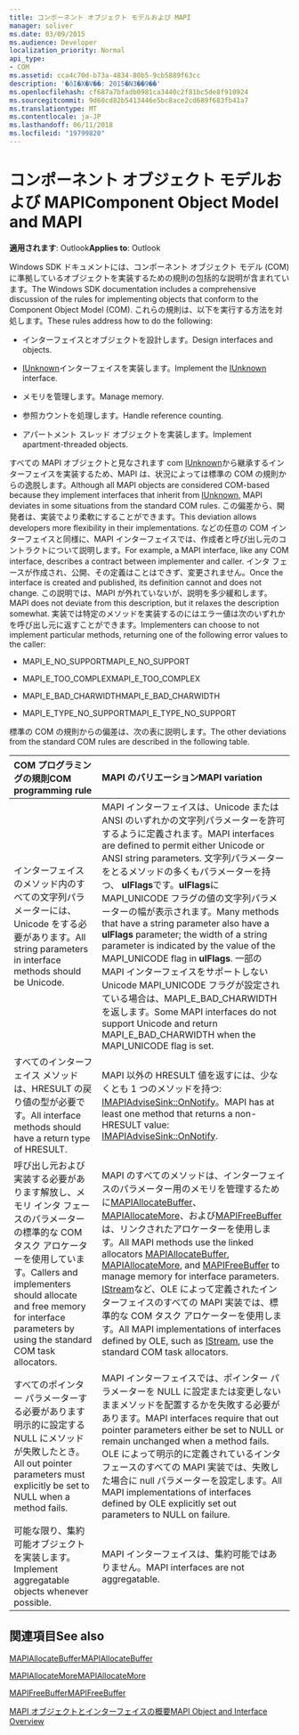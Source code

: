 ```yaml
---
title: コンポーネント オブジェクト モデルおよび MAPI
manager: soliver
ms.date: 03/09/2015
ms.audience: Developer
localization_priority: Normal
api_type:
- COM
ms.assetid: cca4c70d-b73a-4834-80b5-9cb5889f63cc
description: '�ŏI�X�V��: 2015�N3��9��'
ms.openlocfilehash: cf687a7bfadb0981ca3440c2f81bc5de8f910924
ms.sourcegitcommit: 9d60cd82b5413446e5bc8ace2cd689f683fb41a7
ms.translationtype: MT
ms.contentlocale: ja-JP
ms.lasthandoff: 06/11/2018
ms.locfileid: "19799820"
---
```

# <a name="component-object-model-and-mapi"></a><span data-ttu-id="a8d56-103">コンポーネント オブジェクト モデルおよび MAPI</span><span class="sxs-lookup"><span data-stu-id="a8d56-103">Component Object Model and MAPI</span></span>

  
  
<span data-ttu-id="a8d56-104">**適用されます**: Outlook</span><span class="sxs-lookup"><span data-stu-id="a8d56-104">**Applies to**: Outlook</span></span> 
  
<span data-ttu-id="a8d56-105">Windows SDK ドキュメントには、コンポーネント オブジェクト モデル (COM) に準拠しているオブジェクトを実装するための規則の包括的な説明が含まれています。</span><span class="sxs-lookup"><span data-stu-id="a8d56-105">The Windows SDK documentation includes a comprehensive discussion of the rules for implementing objects that conform to the Component Object Model (COM).</span></span> <span data-ttu-id="a8d56-106">これらの規則は、以下を実行する方法を対処します。</span><span class="sxs-lookup"><span data-stu-id="a8d56-106">These rules address how to do the following:</span></span>
  
- <span data-ttu-id="a8d56-107">インターフェイスとオブジェクトを設計します。</span><span class="sxs-lookup"><span data-stu-id="a8d56-107">Design interfaces and objects.</span></span>
    
- <span data-ttu-id="a8d56-108">[IUnknown](http://msdn.microsoft.com/ja-jp/library/ms680509%28VS.85%29.aspx)インターフェイスを実装します。</span><span class="sxs-lookup"><span data-stu-id="a8d56-108">Implement the [IUnknown](http://msdn.microsoft.com/ja-jp/library/ms680509%28VS.85%29.aspx) interface.</span></span> 
    
- <span data-ttu-id="a8d56-109">メモリを管理します。</span><span class="sxs-lookup"><span data-stu-id="a8d56-109">Manage memory.</span></span>
    
- <span data-ttu-id="a8d56-110">参照カウントを処理します。</span><span class="sxs-lookup"><span data-stu-id="a8d56-110">Handle reference counting.</span></span>
    
- <span data-ttu-id="a8d56-111">アパートメント スレッド オブジェクトを実装します。</span><span class="sxs-lookup"><span data-stu-id="a8d56-111">Implement apartment-threaded objects.</span></span>
    
<span data-ttu-id="a8d56-112">すべての MAPI オブジェクトと見なされます com [IUnknown](http://msdn.microsoft.com/ja-jp/library/ms680509%28VS.85%29.aspx)から継承するインターフェイスを実装するため、MAPI は、状況によっては標準の COM の規則からの逸脱します。</span><span class="sxs-lookup"><span data-stu-id="a8d56-112">Although all MAPI objects are considered COM-based because they implement interfaces that inherit from [IUnknown](http://msdn.microsoft.com/ja-jp/library/ms680509%28VS.85%29.aspx), MAPI deviates in some situations from the standard COM rules.</span></span> <span data-ttu-id="a8d56-113">この偏差から、開発者は、実装でより柔軟にすることができます。</span><span class="sxs-lookup"><span data-stu-id="a8d56-113">This deviation allows developers more flexibility in their implementations.</span></span> <span data-ttu-id="a8d56-114">などの任意の COM インターフェイスと同様に、MAPI インターフェイスでは、作成者と呼び出し元のコントラクトについて説明します。</span><span class="sxs-lookup"><span data-stu-id="a8d56-114">For example, a MAPI interface, like any COM interface, describes a contract between implementer and caller.</span></span> <span data-ttu-id="a8d56-115">インタ フェースが作成され、公開、その定義はことはできず、変更されません。</span><span class="sxs-lookup"><span data-stu-id="a8d56-115">Once the interface is created and published, its definition cannot and does not change.</span></span> <span data-ttu-id="a8d56-116">この説明では、MAPI が外れていないが、説明を多少緩和します。</span><span class="sxs-lookup"><span data-stu-id="a8d56-116">MAPI does not deviate from this description, but it relaxes the description somewhat.</span></span> <span data-ttu-id="a8d56-117">実装では特定のメソッドを実装するのにはエラー値は次のいずれかを呼び出し元に返すことができます。</span><span class="sxs-lookup"><span data-stu-id="a8d56-117">Implementers can choose to not implement particular methods, returning one of the following error values to the caller:</span></span> 
  
- <span data-ttu-id="a8d56-118">MAPI_E_NO_SUPPORT</span><span class="sxs-lookup"><span data-stu-id="a8d56-118">MAPI_E_NO_SUPPORT</span></span>
    
- <span data-ttu-id="a8d56-119">MAPI_E_TOO_COMPLEX</span><span class="sxs-lookup"><span data-stu-id="a8d56-119">MAPI_E_TOO_COMPLEX</span></span>
    
- <span data-ttu-id="a8d56-120">MAPI_E_BAD_CHARWIDTH</span><span class="sxs-lookup"><span data-stu-id="a8d56-120">MAPI_E_BAD_CHARWIDTH</span></span>
    
- <span data-ttu-id="a8d56-121">MAPI_E_TYPE_NO_SUPPORT</span><span class="sxs-lookup"><span data-stu-id="a8d56-121">MAPI_E_TYPE_NO_SUPPORT</span></span>
    
<span data-ttu-id="a8d56-122">標準の COM の規則からの偏差は、次の表に説明します。</span><span class="sxs-lookup"><span data-stu-id="a8d56-122">The other deviations from the standard COM rules are described in the following table.</span></span>
  
|<span data-ttu-id="a8d56-123">**COM プログラミングの規則**</span><span class="sxs-lookup"><span data-stu-id="a8d56-123">**COM programming rule**</span></span>|<span data-ttu-id="a8d56-124">**MAPI のバリエーション**</span><span class="sxs-lookup"><span data-stu-id="a8d56-124">**MAPI variation**</span></span>|
|:-----|:-----|
|<span data-ttu-id="a8d56-125">インターフェイスのメソッド内のすべての文字列パラメーターには、Unicode をする必要があります。</span><span class="sxs-lookup"><span data-stu-id="a8d56-125">All string parameters in interface methods should be Unicode.</span></span>  <br/> |<span data-ttu-id="a8d56-126">MAPI インターフェイスは、Unicode または ANSI のいずれかの文字列パラメーターを許可するように定義されます。</span><span class="sxs-lookup"><span data-stu-id="a8d56-126">MAPI interfaces are defined to permit either Unicode or ANSI string parameters.</span></span> <span data-ttu-id="a8d56-127">文字列パラメーターをとるメソッドの多くもパラメーターを持つ、 **ulFlags**です。**ulFlags**に MAPI_UNICODE フラグの値の文字列パラメーターの幅が表示されます。</span><span class="sxs-lookup"><span data-stu-id="a8d56-127">Many methods that have a string parameter also have a **ulFlags** parameter; the width of a string parameter is indicated by the value of the MAPI_UNICODE flag in **ulFlags**.</span></span> <span data-ttu-id="a8d56-128">一部の MAPI インターフェイスをサポートしない Unicode MAPI_UNICODE フラグが設定されている場合は、MAPI_E_BAD_CHARWIDTH を返します。</span><span class="sxs-lookup"><span data-stu-id="a8d56-128">Some MAPI interfaces do not support Unicode and return MAPI_E_BAD_CHARWIDTH when the MAPI_UNICODE flag is set.</span></span>  <br/> |
|<span data-ttu-id="a8d56-129">すべてのインターフェイス メソッドは、HRESULT の戻り値の型が必要です。</span><span class="sxs-lookup"><span data-stu-id="a8d56-129">All interface methods should have a return type of HRESULT.</span></span>  <br/> |<span data-ttu-id="a8d56-130">MAPI 以外の HRESULT 値を返すには、少なくとも 1 つのメソッドを持つ: [IMAPIAdviseSink::OnNotify](imapiadvisesink-onnotify.md)。</span><span class="sxs-lookup"><span data-stu-id="a8d56-130">MAPI has at least one method that returns a non-HRESULT value: [IMAPIAdviseSink::OnNotify](imapiadvisesink-onnotify.md).</span></span>  <br/> |
|<span data-ttu-id="a8d56-131">呼び出し元および実装する必要があります解放し、メモリ インタ フェースのパラメーターの標準的な COM タスク アロケーターを使用しています。</span><span class="sxs-lookup"><span data-stu-id="a8d56-131">Callers and implementers should allocate and free memory for interface parameters by using the standard COM task allocators.</span></span>  <br/> |<span data-ttu-id="a8d56-132">MAPI のすべてのメソッドは、インターフェイスのパラメーター用のメモリを管理するために[MAPIAllocateBuffer](mapiallocatebuffer.md)、 [MAPIAllocateMore](mapiallocatemore.md)、および[MAPIFreeBuffer](mapifreebuffer.md)は、リンクされたアロケーターを使用します。</span><span class="sxs-lookup"><span data-stu-id="a8d56-132">All MAPI methods use the linked allocators [MAPIAllocateBuffer](mapiallocatebuffer.md), [MAPIAllocateMore](mapiallocatemore.md), and [MAPIFreeBuffer](mapifreebuffer.md) to manage memory for interface parameters.</span></span> <span data-ttu-id="a8d56-133">[IStream](http://msdn.microsoft.com/ja-jp/library/aa380034%28VS.85%29.aspx)など、OLE によって定義されたインターフェイスのすべての MAPI 実装では、標準的な COM タスク アロケーターを使用します。</span><span class="sxs-lookup"><span data-stu-id="a8d56-133">All MAPI implementations of interfaces defined by OLE, such as [IStream](http://msdn.microsoft.com/ja-jp/library/aa380034%28VS.85%29.aspx), use the standard COM task allocators.</span></span>  <br/> |
|<span data-ttu-id="a8d56-134">すべてのポインター パラメーターする必要があります明示的に設定する NULL にメソッドが失敗したとき。</span><span class="sxs-lookup"><span data-stu-id="a8d56-134">All out pointer parameters must explicitly be set to NULL when a method fails.</span></span>  <br/> |<span data-ttu-id="a8d56-135">MAPI インターフェイスでは、ポインター パラメーターを NULL に設定または変更しないままメソッドを配置するかを失敗する必要があります。</span><span class="sxs-lookup"><span data-stu-id="a8d56-135">MAPI interfaces require that out pointer parameters either be set to NULL or remain unchanged when a method fails.</span></span> <span data-ttu-id="a8d56-136">OLE によって明示的に定義されているインタ フェースのすべての MAPI 実装では、失敗した場合に null パラメーターを設定します。</span><span class="sxs-lookup"><span data-stu-id="a8d56-136">All MAPI implementations of interfaces defined by OLE explicitly set out parameters to NULL on failure.</span></span>  <br/> |
|<span data-ttu-id="a8d56-137">可能な限り、集約可能オブジェクトを実装します。</span><span class="sxs-lookup"><span data-stu-id="a8d56-137">Implement aggregatable objects whenever possible.</span></span>  <br/> |<span data-ttu-id="a8d56-138">MAPI インターフェイスは、集約可能ではありません。</span><span class="sxs-lookup"><span data-stu-id="a8d56-138">MAPI interfaces are not aggregatable.</span></span>  <br/> |
   
## <a name="see-also"></a><span data-ttu-id="a8d56-139">関連項目</span><span class="sxs-lookup"><span data-stu-id="a8d56-139">See also</span></span>



[<span data-ttu-id="a8d56-140">MAPIAllocateBuffer</span><span class="sxs-lookup"><span data-stu-id="a8d56-140">MAPIAllocateBuffer</span></span>](mapiallocatebuffer.md)
  
[<span data-ttu-id="a8d56-141">MAPIAllocateMore</span><span class="sxs-lookup"><span data-stu-id="a8d56-141">MAPIAllocateMore</span></span>](mapiallocatemore.md)
  
[<span data-ttu-id="a8d56-142">MAPIFreeBuffer</span><span class="sxs-lookup"><span data-stu-id="a8d56-142">MAPIFreeBuffer</span></span>](mapifreebuffer.md)


[<span data-ttu-id="a8d56-143">MAPI オブジェクトとインターフェイスの概要</span><span class="sxs-lookup"><span data-stu-id="a8d56-143">MAPI Object and Interface Overview</span></span>](mapi-object-and-interface-overview.md)

